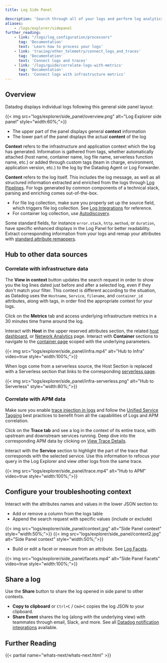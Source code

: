 ```yaml
---
title: Log Side Panel

description: 'Search through all of your logs and perform log analytics'
aliases:
    - /logs/explorer/sidepanel
further_reading:
    - link: "/logs/log_configuration/processors"
      tag: 'Documentation'
      text: 'Learn how to process your logs'
    - link: 'tracing/other_telemetry/connect_logs_and_traces'
      tag: 'Documentation'
      text: 'Connect logs and traces'
    - link: '/logs/guide/correlate-logs-with-metrics'
      tag: 'Documentation'
      text: 'Connect logs with infrastructure metrics'
---
```


## Overview
Datadog displays individual logs following this general side panel layout:

{{< img src="logs/explorer/side_panel/overview.png" alt="Log Explorer side panel" style="width:60%;">}}

- The upper part of the panel displays general **context** information
- The lower part of the panel displays the actual **content** of the log

**Context** refers to the infrastructure and application context which the log has generated. Information is gathered from tags, whether automatically attached (host name, container name, log file name, serverless function name, etc.) or added through custom tags (team in charge, environment, application version, etc.) to the log by the Datadog Agent or Log Forwarder.

**Content** refers to the log itself. This includes the log message, as well as all structured information extracted and enriched from the logs through [Log Pipelines][1]. For logs generated by common components of a technical stack, parsing and enriching comes out-of-the-box.

- For file log collection, make sure you properly set up the source field, which triggers file log collection. See [Log Integrations][2] for reference.
- For container log collection, use [Autodiscovery][3].

Some standard fields, for instance `error.stack`, `http.method`, or `duration`, have specific enhanced displays in the Log Panel for better readability. Extract corresponding information from your logs and remap your attributes with [standard attribute remappers][4].

## Hub to other data sources

### Correlate with infrastructure data

The **View in context** button updates the search request in order to show you the log lines dated just before and after a selected log, even if they don't match your filter. This context is different according to the situation, as Datadog uses the `Hostname`, `Service`, `filename`, and `container_id` attributes, along with tags, in order find the appropriate context for your logs.

Click on the **Metrics** tab and access underlying infrastructure metrics in a 30 minutes time frame around the log.

Interact with **Host** in the upper reserved attributes section, the related [host dashboard][5], or [Network Analytics][6] page. Interact with **Container** sections to navigate to the [container page][7] scoped with the underlying parameters.

{{< img src="logs/explorer/side_panel/infra.mp4" alt="Hub to Infra" video=true style="width:100%;">}}

When logs come from a serverless source, the Host Section is replaced with a Serverless section that links to the corresponding [serverless page][8].

{{< img src="logs/explorer/side_panel/infra-serverless.png" alt="Hub to Serverless" style="width:80%;">}}

### Correlate with APM data

Make sure you enable [trace injection in logs][9] and follow the [Unified Service Tagging][10] best practices to benefit from all the capabilities of Logs and APM correlation.

Click on the **Trace tab** and see a log in the context of its entire trace, with upstream and downstream services running. Deep dive into the corresponding APM data by clicking on [View Trace Details][11].

Interact with the **Service** section to highlight the part of the trace that corresponds with the selected service. Use this information to refocus your query in the Log Explorer and view other logs from the same trace.

{{< img src="logs/explorer/side_panel/trace.mp4" alt="Hub to APM" video=true style="width:100%;">}}

## Configure your troubleshooting context

Interact with the attributes names and values in the lower JSON section to:

- Add or remove a column from the logs table
- Append the search request with specific values (include or exclude)

{{< img src="logs/explorer/side_panel/context.jpg" alt="Side Panel context" style="width:50%;">}} {{< img src="logs/explorer/side_panel/context2.jpg" alt="Side Panel context" style="width:50%;">}}

- Build or edit a facet or measure from an attribute. See [Log Facets][12].

{{< img src="logs/explorer/side_panel/facets.mp4" alt="Side Panel Facets" video=true style="width:100%;">}}

## Share a log

Use the **Share** button to share the log opened in side panel to other contexts.

- **Copy to clipboard** or `Ctrl+C` / `Cmd+C` copies the log JSON to your clipboard.
- **Share Event** shares the log (along with the underlying view) with teammates through email, Slack, and more. See all [Datadog notification integrations][13] available.

## Further Reading

{{< partial name="whats-next/whats-next.html" >}}

[1]: /logs/log_configuration/pipelines
[2]: /integrations/#cat-log-collection
[3]: /agent/autodiscovery/integrations/?tab=kubernetes
[4]: /logs/log_configuration/attributes_naming_convention
[5]: /dashboards/list/#preset-lists
[6]: /network_monitoring/performance/network_analytics/
[7]: /infrastructure/livecontainers/?tab=linuxwindows#introduction
[8]: /infrastructure/serverless/#function-detail-view
[9]: /tracing/other_telemetry/connect_logs_and_traces/
[10]: /getting_started/tagging/unified_service_tagging
[11]: /tracing/app_analytics/search/#displaying-a-full-trace
[12]: /logs/explorer/facets/#overview
[13]: /integrations/#cat-notification

